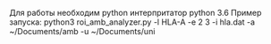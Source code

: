 Для работы необходим python интерпритатор python 3.6
 Пример запуска: python3 roi_amb_analyzer.py -l HLA-A -e 2 3 -i hla.dat -a ~/Documents/amb -u ~/Documents/uni
